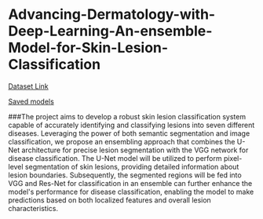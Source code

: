 # Advancing-Dermatology-with-Deep-Learning-An-ensemble-Model-for-Skin-Lesion-Classification

[Dataset Link](https://dataverse.harvard.edu/dataset.xhtml?persistentId=doi:10.7910/DVN/DBW86T)


[Saved models](https://drive.google.com/drive/folders/1m_LB7LCIpt5IOYn0U44C71PBRHufhoLw?usp=sharing)

###The project aims to develop a robust skin lesion classification system capable of accurately identifying and classifying lesions into seven different diseases. Leveraging the power of both semantic segmentation and image classification, we propose an ensembling approach that combines the U-Net architecture for precise lesion segmentation with the VGG network for disease classification. The U-Net model will be utilized to perform pixel-level segmentation of skin lesions, providing detailed information about lesion boundaries. Subsequently, the segmented regions will be fed into VGG and Res-Net for classification in an ensemble can further enhance the model's performance for disease classification, enabling the model to make predictions based on both localized features and overall lesion characteristics.

